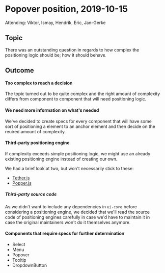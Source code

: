 # Popover position, 2019-10-15

Attending: Viktor, Ismay, Hendrik, Eric, Jan-Gerke

## Topic

There was an outstanding question in regards to how complex the positioning
logic should be; how it should behave.

## Outcome

#### Too complex to reach a decision
The topic turned out to be quite complex and the right amount of complexity
differs from component to component that will need positioning logic.

#### We need more information on what's needed
We've decided to create specs for every component that will have some sort of
positioning a element to an anchor element and then decide on the reuired
amount of complexity.

#### Third-party positioning engine
If complexity exceeds simple positioning logic, we might use an already
existing positioning engine instead of creating our own.

We had a brief look at two, but won't necessarily stick to these:
* [Tether.js](http://tether.io/)
* [Popper.js](https://popper.js.org/)

##### Third-party source code
As we didn't want to include any dependencies in `ui-core` before considering a
positioning engine, we decided that we'll read the source code of positioning
engines carefully in case we'd have to maintain it in case the original
maintainers won't do it themselves anymore.

#### Components that require specs for further determination

* Select
* Menu
* Popover
* Tooltip
* DropdownButton
